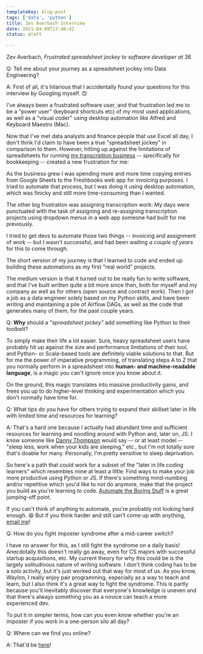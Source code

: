 ```yaml
---
templateKey: blog-post
tags: ['data', 'python']
title: Zev Averbach Interview
date: 2021-04-09T17:40:42
status: draft

---
```


Zev Averbach, 
_Frustrated spreadsheet jockey to software developer at 36_

Q: Tell me about your journey as a spreadsheet jockey into Data Engineering?

A: First of all, it's hilarious that I accidentally found your questions for this interview by Googling myself. 😊

I've always been a frustrated software user, and that frustration led me to be a "power user" (keyboard shortcuts etc) of my most used applications, as well as a "visual coder" using desktop automation like Alfred and Keyboard Maestro (Mac).

Now that I've met data analysts and finance people that use Excel all day, I don't think I'd claim to have been a true "spreadsheet jockey" in comparison to them. However, hitting up against the limitations of spreadsheets for running [my transcription business](https://avtranscription.com) -- specifically for bookkeeping -- created a new frustration for me: 

As the business grew I was spending more and more time copying entries from Google Sheets to the Freshbooks web app for invoicing purposes. I tried to automate that process, but I was doing it using desktop automation, which was finicky and still more time-consuming than I wanted. 

The other big frustration was assigning transcription work: My days were punctuated with the task of assigning and re-assigning transcription projects using dropdown menus in a web app someone had built for me previously.

I tried to get devs to automate those two things -- invoicing and assignment of work -- but I wasn't successful, and had been waiting *a couple of years* for this to come through.

The short version of my journey is that I learned to code and ended up building these automations as my first "real world" projects.

The medium version is that it turned out to be really fun to write software, and that I've built written quite a bit more since then, both for myself and my company as well as for others (open source and contract work). Then I got a job as a data engineer solely based on my Python skills, and have been writing and maintaining a pile of Airflow DAGs, as well as the code that generates many of them, for the past couple years.

Q: **Why** should a _"spreadsheet jockey"_ add something like Python to their
toolbelt?

To simply make their life a lot easier. Sure, heavy spreadsheet users have probably hit up against the size and performance limitations of their tool, and Python- or Scala-based tools are definitely viable solutions to that. But for me the power of imperative programming, of translating steps A to Z that you normally perform in a spreadsheet into **human- and machine-readable language**, is a magic you can't ignore once you know about it.

On the ground, this magic translates into massive productivity gains, and frees you up to do higher-level thinking and experimentation which you don't normally have time for.

Q: What tips do you have for others trying to expand their skillset later in
life with limited time and resources for learning?

A: That's a hard one because I actually had abundant time and sufficient resources for learning and noodling around with Python and, later on, JS. I know someone like [Danny Thompson](https://twitter.com/DThompsonDev) would say -- or at least model -- "sleep less, work when your kids are sleeping," etc., but I'm not totally sure that's doable for many. Personally, I'm pretty sensitive to sleep deprivation.

So here's a path that could work for a subset of the "later in life coding learners" which resembles mine at least a little: Find ways to make your job more productive using Python or JS. If there's something mind-numbing and/or repetitive which you'd like to not do anymore, make that the project you build as you're learning to code. [Automate the Boring Stuff](https://automatetheboringstuff.com/) is a great jumping-off point.

If you can't think of anything to automate, you're probably not looking hard enough. 😆 But if you think harder and still can't come up with anything, [email me](mailto:zev@averba.ch)!

Q: How do you fight imposter syndrome after a mid-career switch?

I have no answer for this, as I still fight the syndrome on a daily basis! Anecdotally this doesn't really go away, even for CS majors with successful startup acquisitions, etc. My current theory for why this could be is the largely solitudinous nature of writing software. I don't think coding has to be a solo activity, but it's just worked out that way for most of us. As you know, Waylon, I really enjoy pair programming, especially as a way to teach and learn, but I also think it's a great way to fight the syndrome. This is partly because you'll inevitably discover that everyone's knowledge is uneven and that there's always something you as a novice can teach a more experienced dev. 

To put it in simpler terms, how can you even know whether you're an imposter if you work in a one-person silo all day?

Q: Where can we find you online?

A: That'd be [here](https://averba.ch)!
